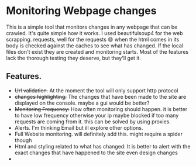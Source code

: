 # Monitoring Webpage changes

This is a simple tool that monitors changes in any webpage that can be crawled.
It's quite simple how it works. I used beautifulsoup4 for the web scrapping. requests, well for the requests :smile: 
when the html comes in its body is checked against the caches to see what has changed. If the local files don't 
exist they are created and monitoring starts. Most of the features lack the thorough testing they deserve, but they'll get it.

## Features.
- ~~Url validation.~~ At the moment the tool will only support http protocol
- ~~changes highlighting.~~ The changes that have been made to the site are displayed on the console. maybe a gui would be better? 
- ~~Monitoring Frequency:~~ How often monitoring should happen. it is better to have low frequency otherwise your ip maybe blocked if too many requests are coming from it. this can be solved by using proxies.
- Alerts. I'm thinking  Email but ill explore other options.
- Full Website monitoring. will definitely add this. might require a spider though
- Html and styling related to what has changed: It is better to alert with the exact changes that have happened to the site even design changes
- 